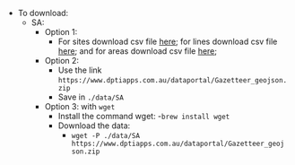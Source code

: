  - To download:
    - SA:
        - Option 1:
            - For sites download csv file [here](https://drive.google.com/file/d/1aZxHk-g5_0KRaAOG9w6PuUEHTO2c3QG1/view?usp=sharing); for lines download csv file [here](https://drive.google.com/file/d/19QUnO59D8vHqY7HME0v3F8kzmMoj4gBl/view?usp=sharing); and for areas download csv file [here](https://drive.google.com/file/d/1Yrc9v_O6KvdtiW75PUFzfZD6bERJ4pxi/view?usp=sharing);
        - Option 2:
            - Use the link `https://www.dptiapps.com.au/dataportal/Gazetteer_geojson.zip`
            - Save in `./data/SA`
        - Option 3: with `wget`
            - Install the command wget: 
                -`brew install wget`
            - Download the data:
                - `wget -P ./data/SA https://www.dptiapps.com.au/dataportal/Gazetteer_geojson.zip`
             
